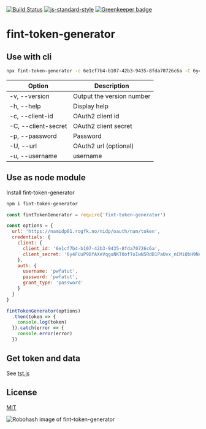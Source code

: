 [![Build Status](https://travis-ci.org/telemark/fint-token-generator.svg?branch=master)](https://travis-ci.org/telemark/fint-token-generator)
[![js-standard-style](https://img.shields.io/badge/code%20style-standard-brightgreen.svg?style=flat)](https://github.com/feross/standard)
[![Greenkeeper badge](https://badges.greenkeeper.io/telemark/fint-token-generator.svg)](https://greenkeeper.io/)

# fint-token-generator

## Use with cli

```bash
npx fint-token-generator -c 6e1cf7b4-b107-42b3-9435-8fda70726c6a -C 6y4FUuP9BfAXeVqguNKT0ofToIwN5RdB1PaUvx_nCMiQbH9NeGq3pp0jQB9zOQ0APOxEbodzJXp-8RVux6318A -u pwfatut -p pwfatut
```

| Option              | Description               |
| ------------------- | ------------------------- |
| -v, --version       | Output the version number |
| -h, --help          | Display help              |
| -c, --client-id     | OAuth2 client id          |
| -C, --client-secret | OAuth2 client secret      |
| -p, --password      | Password                  |
| -U, --url           | OAuth2 url (optional)     |
| -u, --username      | username                  |

## Use as node module

Install fint-token-generator

```bash
npm i fint-token-generator
```

```js
const fintTokenGenerator = require('fint-token-generator')

const options = {
  url: 'https://namidp01.rogfk.no/nidp/oauth/nam/token',
  credentials: {
    client: {
      client_id: '6e1cf7b4-b107-42b3-9435-8fda70726c6a',
      client_secret: '6y4FUuP9BfAXeVqguNKT0ofToIwN5RdB1PaUvx_nCMiQbH9NeGq3pp0jQB9zOQ0APOxEbodzJXp-8RVux6318A'
    },
    auth: {
      username: 'pwfatut',
      password: 'pwfatut',
      grant_type: 'password'
    }
  }
}

fintTokenGenerator(options)
  .then(token => {
    console.log(token)
  }).catch(error => {
    console.error(error)
  })
```

## Get token and data

See [tst.js](tst.js)

## License

[MIT](LICENSE)

![Robohash image of fint-token-generator](https://robots.kebabstudios.party/fint-token-generator.png "Robohash image of fint-token-generator")

